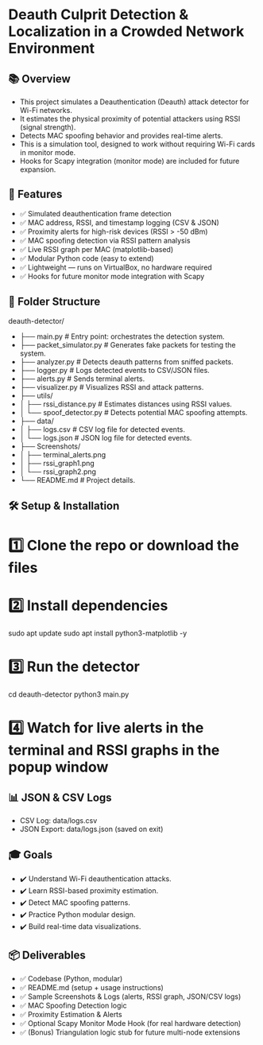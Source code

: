 # Deauth Culprit Detection & Localization in a Crowded Network Environment

## 📚 Overview

- This project simulates a Deauthentication (Deauth) attack detector for Wi-Fi networks.
- It estimates the physical proximity of potential attackers using RSSI (signal strength).
- Detects MAC spoofing behavior and provides real-time alerts.
- This is a simulation tool, designed to work without requiring Wi-Fi cards in monitor mode.
- Hooks for Scapy integration (monitor mode) are included for future expansion.

## 🚀 Features

- ✅ Simulated deauthentication frame detection
- ✅ MAC address, RSSI, and timestamp logging (CSV & JSON)
- ✅ Proximity alerts for high-risk devices (RSSI > -50 dBm)
- ✅ MAC spoofing detection via RSSI pattern analysis
- ✅ Live RSSI graph per MAC (matplotlib-based)
- ✅ Modular Python code (easy to extend)
- ✅ Lightweight — runs on VirtualBox, no hardware required
- ✅ Hooks for future monitor mode integration with Scapy

## 📂 Folder Structure

deauth-detector/
- ├── main.py                  # Entry point: orchestrates the detection system.
- ├── packet_simulator.py      # Generates fake packets for testing the system.
- ├── analyzer.py              # Detects deauth patterns from sniffed packets.
- ├── logger.py                # Logs detected events to CSV/JSON files.
- ├── alerts.py                # Sends terminal alerts.
- ├── visualizer.py            # Visualizes RSSI and attack patterns.
- ├── utils/
- │ ├── rssi_distance.py       # Estimates distances using RSSI values.
- │ └── spoof_detector.py      # Detects potential MAC spoofing attempts.
- ├── data/
- │ ├── logs.csv               # CSV log file for detected events.
- │ └── logs.json              # JSON log file for detected events.
- ├── Screenshots/
- │ ├── terminal_alerts.png
- │ ├── rssi_graph1.png
- │ └── rssi_graph2.png
- └── README.md               # Project details.

## 🛠️ Setup & Installation

# 1️⃣ Clone the repo or download the files

# 2️⃣ Install dependencies
sudo apt update
sudo apt install python3-matplotlib -y

# 3️⃣ Run the detector
cd deauth-detector
python3 main.py

# 4️⃣ Watch for live alerts in the terminal and RSSI graphs in the popup window

## 📊 JSON & CSV Logs

- CSV Log: data/logs.csv
- JSON Export: data/logs.json (saved on exit)

## 🎓 Goals

- ✔️ Understand Wi-Fi deauthentication attacks.
- ✔️ Learn RSSI-based proximity estimation.
- ✔️ Detect MAC spoofing patterns.
- ✔️ Practice Python modular design.
- ✔️ Build real-time data visualizations.

## 📦 Deliverables

- ✅ Codebase (Python, modular)
- ✅ README.md (setup + usage instructions)
- ✅ Sample Screenshots & Logs (alerts, RSSI graph, JSON/CSV logs)
- ✅ MAC Spoofing Detection logic
- ✅ Proximity Estimation & Alerts
- ✅ Optional Scapy Monitor Mode Hook (for real hardware detection)
- ✅ (Bonus) Triangulation logic stub for future multi-node extensions
